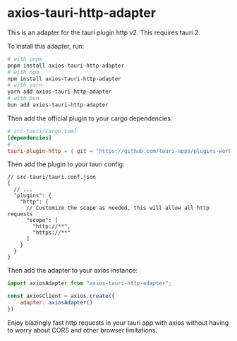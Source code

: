 # axios-tauri-http-adapter

This is an adapter for the tauri plugin http v2. This requires tauri 2.

To install this adapter, run:

```bash
# with pnpm
pnpm install axios-tauri-http-adapter
# with npm
npm install axios-tauri-http-adapter
# with yarn
yarn add axios-tauri-http-adapter
# with bun
bun add axios-tauri-http-adapter
```

Then add the official plugin to your cargo dependencies:

```toml
# src-tauri/Cargo.toml
[dependencies]
# ...
tauri-plugin-http = { git = "https://github.com/tauri-apps/plugins-workspace", branch = "v2" }
```

Then add the plugin to your tauri config:

```json5
// src-tauri/tauri.conf.json
{
  // ...
  "plugins": {
    "http": {
      // Customize the scope as needed, this will allow all http requests
      "scope": [
        "http://**",
        "https://**"
      ]
    }
  }
}
```

Then add the adapter to your axios instance:

```js
import axiosAdapter from "axios-tauri-http-adapter";

const axiosClient = axios.create({
    adapter: axiosAdapter()
})
```

Enjoy blazingly fast http requests in your tauri app with axios without having to worry about CORS and other browser limitations.
